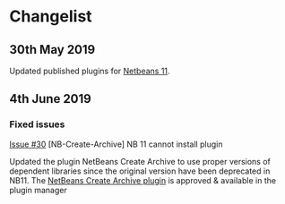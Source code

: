 # Changelist
## 30th May 2019
Updated published plugins for [Netbeans 11](https://netbeans.apache.org/download/nb110/index.html).  

## 4th June 2019
### Fixed issues
[Issue #30](https://github.com/manikantannaren/mynetbeans/issues/30) \[NB-Create-Archive\] NB 11 cannot install plugin

Updated the plugin NetBeans Create Archive to use proper versions of dependent libraries since the original version have been deprecated in NB11. The [NetBeans Create Archive plugin](http://plugins.netbeans.org/plugin/58976/?show=true) is approved & available in the plugin manager 
